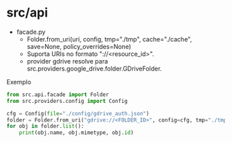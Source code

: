 # src/api

- facade.py
  - Folder.from_uri(uri, config, tmp="./tmp", cache="./cache", save=None, policy_overrides=None)
  - Suporta URIs no formato "<provider>://<resource_id>".
  - provider gdrive resolve para src.providers.google_drive.folder.GDriveFolder.

Exemplo
```python
from src.api.facade import Folder
from src.providers.config import Config

cfg = Config(file="./config/gdrive_auth.json")
folder = Folder.from_uri("gdrive://<FOLDER_ID>", config=cfg, tmp="./tmp", cache="./cache")
for obj in folder.list():
    print(obj.name, obj.mimetype, obj.id)
```